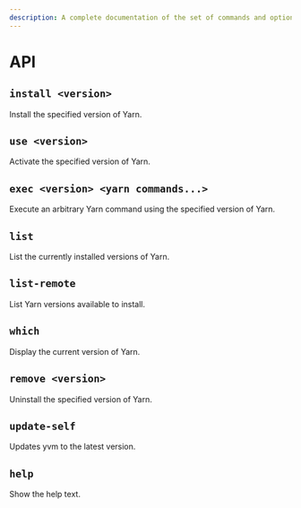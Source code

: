 ```yaml
---
description: A complete documentation of the set of commands and options that yvm provides.
---
```



# API

## `install <version>`

Install the specified version of Yarn.

## `use <version>`

Activate the specified version of Yarn.

## `exec <version> <yarn commands...>`

Execute an arbitrary Yarn command using the specified version of Yarn.

## `list`

List the currently installed versions of Yarn.

## `list-remote`

List Yarn versions available to install.

## `which`

Display the current version of Yarn.

## `remove <version>`

Uninstall the specified version of Yarn.

## `update-self`

Updates yvm to the latest version.

## `help`

Show the help text.

